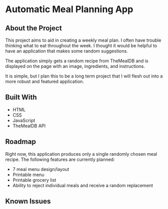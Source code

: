 # Automatic Meal Planning App

## About the Project

This project aims to aid in creating a weekly meal plan. I often have trouble thinking what to eat throughout the week. I thought it would be helpful to have an application that makes some random suggestions.

The application simply gets a random recipe from TheMealDB and is displayed on the page with an image, ingredients, and instructions.

It is simple, but I plan this to be a long term project that I will flesh out into a more robust and featured application.

## Built With

- HTML
- CSS
- JavaScript
- TheMealDB API

## Roadmap

Right now, this application produces only a single randomly chosen meal recipe. The following features are currently planned:

- 7 meal menu design/layout
- Printable menu
- Printable grocery list
- Ability to reject individual meals and receive a random replacement

## Known Issues
